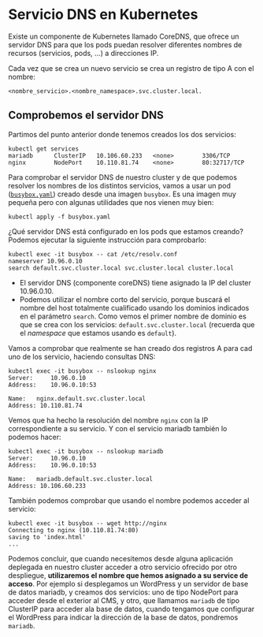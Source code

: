 # Servicio DNS en Kubernetes

Existe un componente de Kubernetes llamado CoreDNS, que ofrece un servidor DNS para que los pods puedan resolver diferentes nombres de recursos (servicios, pods, ...) a direcciones IP.

Cada vez que se crea un nuevo servicio se crea un registro de tipo A con el nombre: 

    <nombre_servicio>.<nombre_namespace>.svc.cluster.local.

## Comprobemos el servidor DNS

Partimos del punto anterior donde tenemos creados los dos servicios:

    kubectl get services
    mariadb      ClusterIP   10.106.60.233   <none>        3306/TCP       
    nginx        NodePort    10.110.81.74    <none>        80:32717/TCP   

Para comprobar el servidor DNS de nuestro cluster y de que podemos resolver los nombres de los distintos servicios, vamos a usar un pod ([`busybox.yaml`](files/busybox.yaml)) creado desde una imagen `busybox`.  Es una imagen muy pequeña pero con algunas utilidades que nos vienen muy bien:

    kubectl apply -f busybox.yaml

¿Qué servidor DNS está configurado en los pods que estamos creando? Podemos ejecutar la siguiente instrucción para comprobarlo:

    kubectl exec -it busybox -- cat /etc/resolv.conf
    nameserver 10.96.0.10
    search default.svc.cluster.local svc.cluster.local cluster.local

* El servidor DNS (componente coreDNS) tiene asignado la IP del cluster 10.96.0.10.
* Podemos utilizar el nombre corto del servicio, porque buscará el nombre del host totalmente cualificado usando los dominios indicados en el parámetro `search`. Como vemos el primer nombre de dominio es que se crea con los servicios: `default.svc.cluster.local` (recuerda que el *namespace* que estamos usando es `default`).

Vamos a comprobar que realmente se han creado dos registros A para cad uno de los servicio, haciendo consultas DNS:

    kubectl exec -it busybox -- nslookup nginx
    Server:		10.96.0.10
    Address:	10.96.0.10:53

    Name:	nginx.default.svc.cluster.local
    Address: 10.110.81.74

Vemos que ha hecho la resolución del nombre `nginx` con la IP correspondiente a su servicio. Y con el servicio mariadb también lo podemos hacer:

    kubectl exec -it busybox -- nslookup mariadb
    Server:		10.96.0.10
    Address:	10.96.0.10:53

    Name:	mariadb.default.svc.cluster.local
    Address: 10.106.60.233

También podemos comprobar que usando el nombre podemos acceder al servicio:

    kubectl exec -it busybox -- wget http://nginx
    Connecting to nginx (10.110.81.74:80)
    saving to 'index.html'
    ...
    
Podemos concluir, que cuando necesitemos desde alguna aplicación deplegada en nuestro cluster acceder a otro servicio ofrecido por otro despliegue, **utilizaremos el nombre que hemos asignado a su service de acceso**. Por ejemplo si desplegamos un WordPress y un servidor de base de datos mariadb, y creamos dos servicios: uno de tipo NodePort para acceder desde el exterior al CMS, y otro, que llamamos `mariadb` de tipo ClusterIP para acceder ala base de datos, cuando tengamos que configurar el WordPress para indicar la dirección de la base de datos, pondremos `mariadb`.





